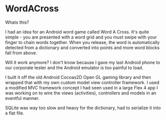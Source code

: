WordACross
==========

Whats this?

I had an idea for an Android word game called Word A Cross. It's quite simple - you are presented with a word grid
and you must swipe with your finger to chain words together. When you release, the word is automatically detected from
a dictionary and converted into points and more word blocks fall from above.

Will it work anymore? I don't know because I gave my last Android phone to our corporate tester and the Android
emulator is too painful to load. 

I built it off the old Android Cocoas2D Open GL gaming library and then wrapped that with my own custom
model view controller framework. I used a modified MVC framework concept I had seen used in a large Flex 4
app I was working on to wire the views (activities), controllers and models in an eventful manner. 

SQLite was way too slow and heavy for the dictionary, had to serialize it into a flat file. 
